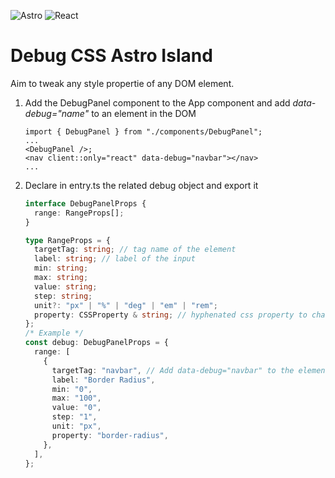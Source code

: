 ![Astro](https://img.shields.io/badge/astro-%232C2052.svg?style=for-the-badge&logo=astro&logoColor=white)
![React](https://img.shields.io/badge/react-%2320232a.svg?style=for-the-badge&logo=react&logoColor=%2361DAFB)

# Debug CSS Astro Island

Aim to tweak any style propertie of any DOM element.

<ol>

<li>Add the DebugPanel component to the App component and add <i>data-debug="name"</i> to an element in the DOM

```tsx
import { DebugPanel } from "./components/DebugPanel";
...
<DebugPanel />;
<nav client::only="react" data-debug="navbar"></nav>
...
```

</li>
<li>Declare in entry.ts the related debug object and export it</li>

```typescript
interface DebugPanelProps {
  range: RangeProps[];
}

type RangeProps = {
  targetTag: string; // tag name of the element
  label: string; // label of the input
  min: string;
  max: string;
  value: string;
  step: string;
  unit?: "px" | "%" | "deg" | "em" | "rem";
  property: CSSProperty & string; // hyphenated css property to change (border-radius...)
};
/* Example */
const debug: DebugPanelProps = {
  range: [
    {
      targetTag: "navbar", // Add data-debug="navbar" to the element
      label: "Border Radius",
      min: "0",
      max: "100",
      value: "0",
      step: "1",
      unit: "px",
      property: "border-radius",
    },
  ],
};
```

</ol>
